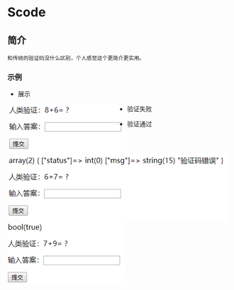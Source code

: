 # Scode

## 简介

```
和传统的验证码没什么区别，个人感觉这个更简介更实用。
```

### 示例
* 展示
<img src="images/demo.png" align="left"/>

* 验证失败
<img src="images/false.png" align="left"/>

* 验证通过
<img src="images/true.png" align="left"/>
